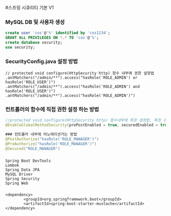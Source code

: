 #스프링 시큐리티 기본 V1

### MySQL DB 및 사용자 생성

```sql
create user 'cos'@'%' identified by 'cos1234';
GRANT ALL PRIVILEGES ON *.* TO 'cos'@'%';
create database security;
use security;
```

### SecurityConfig.java 설정 방법

```
// protected void configure(HttpSecurity http) 함수 내부에 권한 설정법
.antMatchers("/admin/**").access("hasRole('ROLE_ADMIN') or hasRole('ROLE_USER')")
.antMatchers("/admin/**").access("hasRole('ROLE_ADMIN') and hasRole('ROLE_USER')")
.antMatchers("/admin/**").access("hasRole('ROLE_ADMIN')")
```

### 컨트롤러의 함수에 직접 권한 설정 하는 방법

```java
//protected void configure(HttpSecurity http) 함수내부에 특정 설정법, 특정 주소 접근시 권한 및 인증을 위한 어노테이션 활성화 SecurityConfig.java에  설정
@EnableGlobalMethodSecurity(prePostEnabled = true, securedEnabled = true)

### 컨트롤러 내부에 어노테이션거는 방법
@PostAuthorize("hasRole('ROLE_MANAGER')")
@PreAuthorize("hasRole('ROLE_MANAGER')")
@Secured("ROLE_MANAGER")
```

###

```
Spring Boot DevTools
Lombok
Spring Data JPA
MySQL Driver
Spring Security
Spring Web
```

###

```maven mustache tamplate
<dependency>
		<groupId>org.springframework.boot</groupId>
		<artifactId>spring-boot-starter-mustache</artifactId>
</dependency>
```
